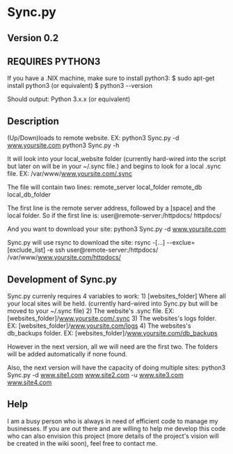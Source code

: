 # Sync.py

## Version 0.2

## REQUIRES PYTHON3

If you have a .NIX machine, make sure to install python3:
	$ sudo apt-get install python3 (or equivalent)
	$ python3 --version

Should output:
	Python 3.x.x (or equivalent)

## Description

(Up/Down)loads to remote website.
	EX: python3 Sync.py -d www.yoursite.com
	python3 Sync.py -h

It will look into your local_website folder (currently hard-wired into the script but later on will be in your ~/.sync file.) and begins to look for a local .sync file. EX:
	/var/www/www.yoursite.com/.sync

The file will contain two lines:
	remote_server local_folder
	remote_db local_db_folder

The first line is the remote server address, followed by a [space] and the local folder. So if the first line is:
	user@remote-server:/httpdocs/ httpdocs/

And you want to download your site:
	python3 Sync.py -d www.yoursite.com

Sync.py will use rsync to download the site:
	rsync -[...] --exclue=[exclude_list] -e ssh user@remote-server:/httpdocs/ /var/www/www.yoursite.com/httpdocs/

## Development of Sync.py

Sync.py currenly requires 4 variables to work:
	1) [websites_folder] Where all your local sites will be held. (currently hard-wired into Sync.py but will be moved to your ~/.sync file)
	2) The website's .sync file. EX: [websites_folder]/www.yoursite.com/.sync
	3) The websites's logs folder. EX: [websites_folder]/www.yoursite.com/logs
	4) The websites's db_backups folder. EX: [websites_folder]/www.yoursite.com/db_backups

However in the next version, all we will need are the first two. The folders will be added automatically if none found.

Also, the next version will have the capacity of doing multiple sites:
	python3 Sync.py -d www.site1.com www.site2.com -u www.site3.com www.site4.com

## Help

I am a busy person who is always in need of efficient code to manage my businesses. If you are out there and are willing to help me develop this code who can also envision this project (more details of the project's vision will be created in the wiki soon), feel free to contact me.
